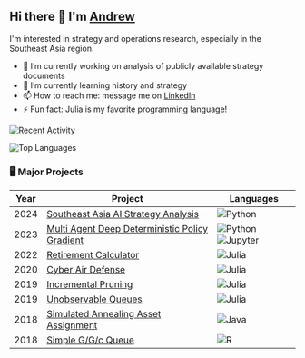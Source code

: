 ## Hi there 👋 I'm [Andrew](https://github.com/ajkeith)

<!--
**ajkeith/ajkeith** is a ✨ _special_ ✨ repository because its `README.md` (this file) appears on your GitHub profile.
-->

I'm interested in strategy and operations research, especially in the Southeast Asia region.

- 🔭 I’m currently working on analysis of publicly available strategy documents
- 🌱 I’m currently learning history and strategy
- 📫 How to reach me: message me on [LinkedIn](https://www.linkedin.com/in/andrew-j-keith/)
- ⚡ Fun fact: Julia is my favorite programming language!

[![Recent Activity](https://github-readme-stats.vercel.app/api?username=ajkeith&hide_rank=true&theme=vue-dark&hide_border=true&layout=compact)](https://github.com/anuraghazra/github-readme-stats)

![Top Languages](https://github-readme-stats.vercel.app/api/top-langs/?username=ajkeith&theme=vue-dark&show_icons=true&hide_border=true&layout=compact)

### 🖥️ Major Projects
<!-- table -->
<!-- https://github.com/simple-icons/simple-icons/blob/develop/slugs.md -->
| Year | Project                                    | Languages                           |
|------|------------------------------------------|----------------------------------------|
| 2024 | [Southeast Asia AI Strategy Analysis](https://github.com/ajkeith/StrategyDocumentAnalysis) | ![Python](https://img.shields.io/badge/-Python-black?style=flat-square&logo=python) |
| 2023 | [Multi Agent Deep Deterministic Policy Gradient](https://github.com/ajkeith/maddpg) | ![Python](https://img.shields.io/badge/-Python-black?style=flat-square&logo=python) ![Jupyter](https://img.shields.io/badge/-Jupyter-black?style=flat-square&logo=jupyter) |
| 2022 | [Retirement Calculator](https://github.com/ajkeith/RetirementCalculator.jl) | ![Julia](https://img.shields.io/badge/-Julia-black?style=flat-square&logo=julia) |
| 2020 | [Cyber Air Defense](https://github.com/ajkeith/Cyber-Air-Defense) | ![Julia](https://img.shields.io/badge/-Julia-black?style=flat-square&logo=julia) |
| 2019 | [Incremental Pruning](https://github.com/JuliaPOMDP/IncrementalPruning.jl) | ![Julia](https://img.shields.io/badge/-Julia-black?style=flat-square&logo=julia) |
| 2019 | [Unobservable Queues](https://github.com/ajkeith/UnobservableQueue.jl) | ![Julia](https://img.shields.io/badge/-Julia-black?style=flat-square&logo=julia) |
| 2018 | [Simulated Annealing Asset Assignment](https://github.com/ajkeith/AssetAssignment) | ![Java](https://img.shields.io/badge/-Java-black?style=flat-square&logo=javas&logoColor=red) |
| 2018 | [Simple G/G/c Queue](https://github.com/ajkeith/SimpleQueue) | ![R](https://img.shields.io/badge/-R-black?style=flat-square&logo=r&logoColor=blue) |

<br>
